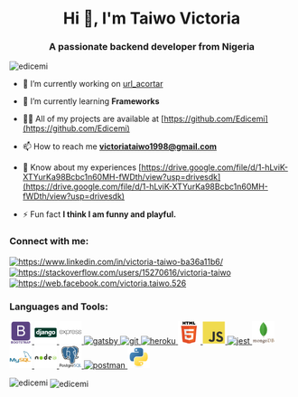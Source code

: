 <h1 align="center">Hi 👋, I'm Taiwo Victoria</h1>
<h3 align="center">A passionate backend developer from Nigeria</h3>

<p align="left"> <img src="https://komarev.com/ghpvc/?username=edicemi&label=Profile%20views&color=0e75b6&style=flat" alt="edicemi" /> </p>

- 🔭 I’m currently working on [url_acortar](https://github.com/Edicemi/url_acortar)

- 🌱 I’m currently learning **Frameworks**

- 👨‍💻 All of my projects are available at [https://github.com/Edicemi](https://github.com/Edicemi)

- 📫 How to reach me **victoriataiwo1998@gmail.com**

- 📄 Know about my experiences [https://drive.google.com/file/d/1-hLviK-XTYurKa98Bcbc1n60MH-fWDth/view?usp=drivesdk](https://drive.google.com/file/d/1-hLviK-XTYurKa98Bcbc1n60MH-fWDth/view?usp=drivesdk)

- ⚡ Fun fact **I think I am funny and playful.**

<h3 align="left">Connect with me:</h3>
<p align="left">
<a href="https://linkedin.com/in/https://www.linkedin.com/in/victoria-taiwo-ba36a11b6/" target="blank"><img align="center" src="https://raw.githubusercontent.com/rahuldkjain/github-profile-readme-generator/master/src/images/icons/Social/linked-in-alt.svg" alt="https://www.linkedin.com/in/victoria-taiwo-ba36a11b6/" height="30" width="40" /></a>
<a href="https://stackoverflow.com/users/https://stackoverflow.com/users/15270616/victoria-taiwo" target="blank"><img align="center" src="https://raw.githubusercontent.com/rahuldkjain/github-profile-readme-generator/master/src/images/icons/Social/stack-overflow.svg" alt="https://stackoverflow.com/users/15270616/victoria-taiwo" height="30" width="40" /></a>
<a href="https://fb.com/https://web.facebook.com/victoria.taiwo.526" target="blank"><img align="center" src="https://raw.githubusercontent.com/rahuldkjain/github-profile-readme-generator/master/src/images/icons/Social/facebook.svg" alt="https://web.facebook.com/victoria.taiwo.526" height="30" width="40" /></a>
</p>

<h3 align="left">Languages and Tools:</h3>
<p align="left"> <a href="https://getbootstrap.com" target="_blank"> <img src="https://raw.githubusercontent.com/devicons/devicon/master/icons/bootstrap/bootstrap-plain-wordmark.svg" alt="bootstrap" width="40" height="40"/> </a> <a href="https://www.djangoproject.com/" target="_blank"> <img src="https://raw.githubusercontent.com/devicons/devicon/master/icons/django/django-original.svg" alt="django" width="40" height="40"/> </a> <a href="https://expressjs.com" target="_blank"> <img src="https://raw.githubusercontent.com/devicons/devicon/master/icons/express/express-original-wordmark.svg" alt="express" width="40" height="40"/> </a> <a href="https://www.gatsbyjs.com/" target="_blank"> <img src="https://www.vectorlogo.zone/logos/gatsbyjs/gatsbyjs-icon.svg" alt="gatsby" width="40" height="40"/> </a> <a href="https://git-scm.com/" target="_blank"> <img src="https://www.vectorlogo.zone/logos/git-scm/git-scm-icon.svg" alt="git" width="40" height="40"/> </a> <a href="https://heroku.com" target="_blank"> <img src="https://www.vectorlogo.zone/logos/heroku/heroku-icon.svg" alt="heroku" width="40" height="40"/> </a> <a href="https://www.w3.org/html/" target="_blank"> <img src="https://raw.githubusercontent.com/devicons/devicon/master/icons/html5/html5-original-wordmark.svg" alt="html5" width="40" height="40"/> </a> <a href="https://developer.mozilla.org/en-US/docs/Web/JavaScript" target="_blank"> <img src="https://raw.githubusercontent.com/devicons/devicon/master/icons/javascript/javascript-original.svg" alt="javascript" width="40" height="40"/> </a> <a href="https://jestjs.io" target="_blank"> <img src="https://www.vectorlogo.zone/logos/jestjsio/jestjsio-icon.svg" alt="jest" width="40" height="40"/> </a> <a href="https://www.mongodb.com/" target="_blank"> <img src="https://raw.githubusercontent.com/devicons/devicon/master/icons/mongodb/mongodb-original-wordmark.svg" alt="mongodb" width="40" height="40"/> </a> <a href="https://www.mysql.com/" target="_blank"> <img src="https://raw.githubusercontent.com/devicons/devicon/master/icons/mysql/mysql-original-wordmark.svg" alt="mysql" width="40" height="40"/> </a> <a href="https://nodejs.org" target="_blank"> <img src="https://raw.githubusercontent.com/devicons/devicon/master/icons/nodejs/nodejs-original-wordmark.svg" alt="nodejs" width="40" height="40"/> </a> <a href="https://www.postgresql.org" target="_blank"> <img src="https://raw.githubusercontent.com/devicons/devicon/master/icons/postgresql/postgresql-original-wordmark.svg" alt="postgresql" width="40" height="40"/> </a> <a href="https://postman.com" target="_blank"> <img src="https://www.vectorlogo.zone/logos/getpostman/getpostman-icon.svg" alt="postman" width="40" height="40"/> </a> <a href="https://www.python.org" target="_blank"> <img src="https://raw.githubusercontent.com/devicons/devicon/master/icons/python/python-original.svg" alt="python" width="40" height="40"/> </a> </p>

<p><img align="left" src="https://github-readme-stats.vercel.app/api/top-langs?username=edicemi&show_icons=true&locale=en&layout=compact" alt="edicemi" /></p>

<p>&nbsp;<img align="center" src="https://github-readme-stats.vercel.app/api?username=edicemi&show_icons=true&locale=en" alt="edicemi" /></p>
